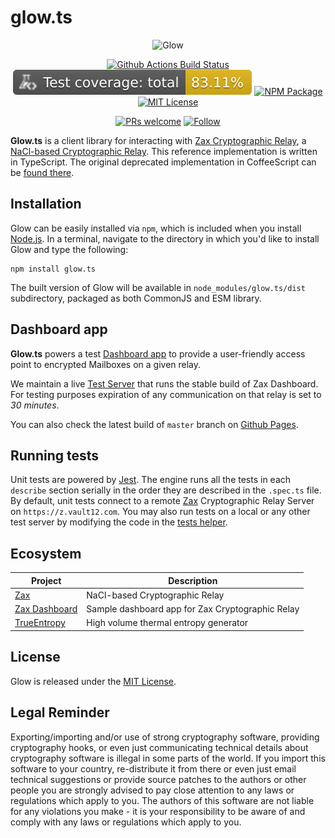 # glow.ts

<p align="center">
  <img src="https://user-images.githubusercontent.com/1370944/122228957-056d6f00-cec1-11eb-82a1-03dc85e89d83.jpg"
    alt="Glow">
</p>

<p align="center">
  <a href="https://github.com/vault12/glow.ts/actions/workflows/ci.yml" style="display:inline-flex">
    <img src="https://github.com/vault12/glow.ts/actions/workflows/ci.yml/badge.svg" alt="Github Actions Build Status" />
  </a>
  <a href="https://github.com/vault12/glow.ts/actions/workflows/ci.yml" style="display:inline-flex">
    <img src="https://raw.githubusercontent.com/vault12/glow.ts/badges/badges/coverage-total.svg" alt="Coverage total" />
  </a>
  <a href="https://npmjs.com/package/glow.ts" style="display:inline-flex">
    <img src="https://img.shields.io/npm/v/glow.ts" alt="NPM Package" />
  </a>
  <a href="https://opensource.org/licenses/MIT" style="display:inline-flex">
    <img src="https://img.shields.io/badge/License-MIT-blue.svg" alt="MIT License" />
  </a>
</p>

<p align="center">
  <a href="http://makeapullrequest.com" style="display:inline-flex">
    <img src="https://img.shields.io/badge/PRs-welcome-brightgreen.svg" alt="PRs welcome" />
  </a>
  <a href="https://twitter.com/_Vault12_" style="display:inline-flex">
    <img src="https://img.shields.io/twitter/follow/_Vault12_?label=Follow&style=social" alt="Follow" />
  </a>
</p>

**Glow.ts** is a client library for interacting with [Zax Cryptographic Relay](https://github.com/vault12/zax), a [NaCl-based Cryptographic Relay](https://s3-us-west-1.amazonaws.com/vault12/zax_infogfx.jpg). This reference implementation is written in TypeScript. The original deprecated implementation in CoffeeScript can be [found there](https://github.com/vault12/glow).

## Installation

Glow can be easily installed via `npm`, which is included when you install [Node.js](https://nodejs.org/).
In a terminal, navigate to the directory in which you'd like to install Glow and type the following:
```Shell
npm install glow.ts
```
The built version of Glow will be available in `node_modules/glow.ts/dist` subdirectory, packaged as both
CommonJS and ESM library.

## Dashboard app

**Glow.ts** powers a test [Dashboard app](https://github.com/vault12/zax-dashboard) to provide a user-friendly access point to encrypted Mailboxes on a given relay.

We maintain a live [Test Server](https://zt.vault12.com) that runs the stable build of Zax Dashboard. For testing purposes expiration of any communication on that relay is set to *30 minutes*.

You can also check the latest build of `master` branch on [Github Pages](https://vault12.github.io/zax-dashboard/).

## Running tests

Unit tests are powered by [Jest](https://jestjs.io). The engine runs all the tests in each `describe` section serially in the order they are described in the `.spec.ts` file.
By default, unit tests connect to a remote [Zax](https://github.com/vault12/zax) Cryptographic Relay Server on `https://z.vault12.com`.
You may also run tests on a local or any other test server by modifying the code in the [tests helper](src/tests.helper.ts#L1).

## Ecosystem

Project | Description
--- | ---
[Zax](https://github.com/vault12/zax) | NaCl-based Cryptographic Relay
[Zax Dashboard](https://github.com/vault12/zax-dashboard) | Sample dashboard app for Zax Cryptographic Relay
[TrueEntropy](https://github.com/vault12/TrueEntropy) | High volume thermal entropy generator

## License

Glow is released under the [MIT License](http://opensource.org/licenses/MIT).

## Legal Reminder

Exporting/importing and/or use of strong cryptography software, providing cryptography hooks, or even just communicating technical details about cryptography software is illegal in some parts of the world. If you import this software to your country, re-distribute it from there or even just email technical suggestions or provide source patches to the authors or other people you are strongly advised to pay close attention to any laws or regulations which apply to you. The authors of this software are not liable for any violations you make - it is your responsibility to be aware of and comply with any laws or regulations which apply to you.